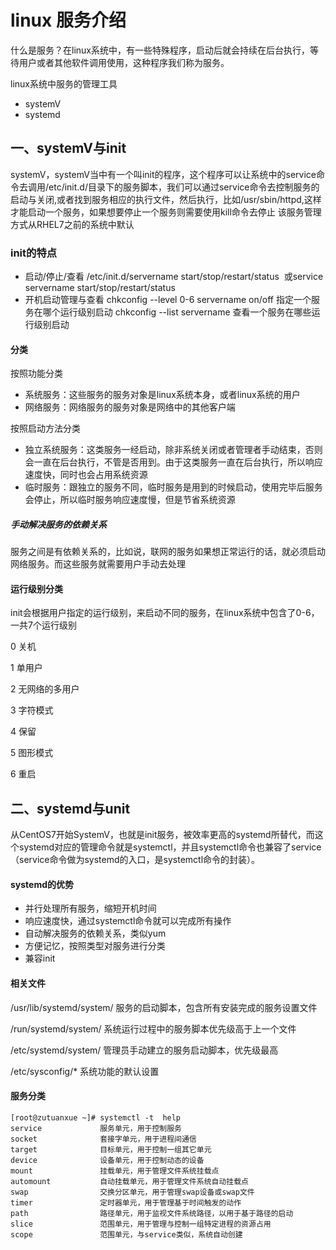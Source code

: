 # linux 服务介绍

什么是服务？在linux系统中，有一些特殊程序，启动后就会持续在后台执行，等待用户或者其他软件调用使用，这种程序我们称为服务。

linux系统中服务的管理工具

- systemV
- systemd

## 一、systemV与init

systemV，systemV当中有一个叫init的程序，这个程序可以让系统中的service命令去调用/etc/init.d/目录下的服务脚本，我们可以通过service命令去控制服务的启动与关闭,或者找到服务相应的执行文件，然后执行，比如/usr/sbin/httpd,这样才能启动一个服务，如果想要停止一个服务则需要使用kill命令去停止
该服务管理方式从RHEL7之前的系统中默认

### init的特点

- 启动/停止/查看
  /etc/init.d/servername start/stop/restart/status
  ​ 或
  ​service servername start/stop/restart/status
- 开机启动管理与查看
  chkconfig --level 0-6 servername on/off 指定一个服务在哪个运行级别启动
  chkconfig --list servername 查看一个服务在哪些运行级别启动

#### 分类

按照功能分类

- 系统服务：这些服务的服务对象是linux系统本身，或者linux系统的用户
- 网络服务：网络服务的服务对象是网络中的其他客户端

按照启动方法分类

- 独立系统服务：这类服务一经启动，除非系统关闭或者管理者手动结束，否则会一直在后台执行，不管是否用到。由于这类服务一直在后台执行，所以响应速度快，同时也会占用系统资源
- 临时服务：跟独立的服务不同，临时服务是用到的时候启动，使用完毕后服务会停止，所以临时服务响应速度慢，但是节省系统资源

##### 手动解决服务的依赖关系

服务之间是有依赖关系的，比如说，联网的服务如果想正常运行的话，就必须启动网络服务。而这些服务就需要用户手动去处理

#### 运行级别分类

init会根据用户指定的运行级别，来启动不同的服务，在linux系统中包含了0-6，一共7个运行级别

0 关机

1 单用户

2 无网络的多用户

3 字符模式

4 保留

5 图形模式

6 重启

## 二、systemd与unit

从CentOS7开始SystemV，也就是init服务，被效率更高的systemd所替代，而这个systemd对应的管理命令就是systemctl，并且systemctl命令也兼容了service（service命令做为systemd的入口，是systemctl命令的封装）。

#### systemd的优势

- 并行处理所有服务，缩短开机时间
- 响应速度快，通过systemctl命令就可以完成所有操作
- 自动解决服务的依赖关系，类似yum
- 方便记忆，按照类型对服务进行分类
- 兼容init

#### 相关文件

/usr/lib/systemd/system/ 服务的启动脚本，包含所有安装完成的服务设置文件

/run/systemd/system/ 系统运行过程中的服务脚本优先级高于上一个文件

/etc/systemd/system/ 管理员手动建立的服务启动脚本，优先级最高

/etc/sysconfig/* 系统功能的默认设置

#### 服务分类

```
[root@zutuanxue ~]# systemctl -t  help
service				服务单元，用于控制服务
socket				套接字单元，用于进程间通信
target				目标单元，用于控制一组其它单元
device				设备单元，用于控制动态的设备
mount				挂载单元，用于管理文件系统挂载点
automount			自动挂载单元，用于管理文件系统自动挂载点
swap				交换分区单元，用于管理swap设备或swap文件
timer				定时器单元，用于管理基于时间触发的动作
path				路径单元，用于监视文件系统路径，以用于基于路径的启动
slice				范围单元，用于管理与控制一组特定进程的资源占用
scope				范围单元，与service类似，系统自动创建
```
